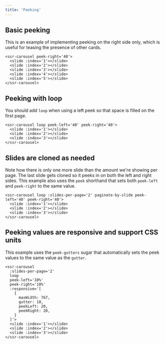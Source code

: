 ```yaml
---
title: 'Peeking'
---
```


## Basic peeking

This is an example of implementing peeking on the right side only, which is useful for teasing the presence of other cards.

<ssr-carousel :slides-per-page='2' peek-right='40'>
  <slide :index='1'></slide>
  <slide :index='2'></slide>
  <slide :index='3'></slide>
  <slide :index='4'></slide>
  <slide :index='5'></slide>
</ssr-carousel>

```vue
<ssr-carousel peek-right='40'>
  <slide :index='1'></slide>
  <slide :index='2'></slide>
  <slide :index='3'></slide>
  <slide :index='4'></slide>
  <slide :index='5'></slide>
</ssr-carousel>
```

## Peeking with loop

You should add `loop` when using a left peek so that space is filled on the first page.

<ssr-carousel loop peek-left='40' peek-right='40'>
  <slide :index='1'></slide>
  <slide :index='2'></slide>
  <slide :index='3'></slide>
</ssr-carousel>

```vue
<ssr-carousel loop peek-left='40' peek-right='40'>
  <slide :index='1'></slide>
  <slide :index='2'></slide>
  <slide :index='3'></slide>
</ssr-carousel>
```

## Slides are cloned as needed

Note how there is only one more slide than the amount we're showing per page. The last slide gets cloned so it peeks in on both the left and right sides.  This example also uses the `peek` shorthand that sets both `peek-left` and `peek-right` to the same value.

<ssr-carousel loop :slides-per-page='2' paginate-by-slide peek-left='40' peek-right='40'>
  <slide :index='1'></slide>
  <slide :index='2'></slide>
  <slide :index='3'></slide>
</ssr-carousel>

```vue
<ssr-carousel loop :slides-per-page='2' paginate-by-slide peek-left='40' peek-right='40'>
  <slide :index='1'></slide>
  <slide :index='2'></slide>
  <slide :index='3'></slide>
</ssr-carousel>
```

## Peeking values are responsive and support CSS units

This example uses the `peek-gutters` sugar that automatically sets the peek values to the same value as the `gutter`.

<ssr-carousel
  :slides-per-page='2'
  loop
  peek-left='10%'
  peek-right='10%'
  :responsive='[
    {
      maxWidth: 767,
      gutter: 10,
      peekLeft: 20,
      peekRight: 20,
    }
  ]'>
  <slide :index='1'></slide>
  <slide :index='2'></slide>
  <slide :index='3'></slide>
</ssr-carousel>

```vue
<ssr-carousel
  :slides-per-page='2'
  loop
  peek-left='10%'
  peek-right='10%'
  :responsive='[
    {
      maxWidth: 767,
      gutter: 10,
      peekLeft: 20,
      peekRight: 20,
    }
  ]'>
  <slide :index='1'></slide>
  <slide :index='2'></slide>
  <slide :index='3'></slide>
</ssr-carousel>
```
